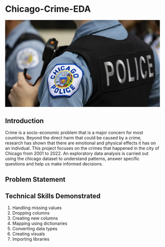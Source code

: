 # Chicago-Crime-EDA
![](chicagopd.webp)

## Introduction
Crime is a socio-economic problem that is a major concern for most countries. Beyond the direct harm that could be caused by a crime, research has shown that there are emotional and physical effects it has on an indivdual. This project focuses on the crimes that happened in the city of Chicago from 2001 to 2022.
An exploratory data analysis is carried out using the chicago dataset to understand patterns, answer specific questions and help us make informed decisions.

## Problem Statement

## Technical Skills Demonstrated
1. Handling missing values
2. Dropping columns
3. Creating new columns
4. Mapping using dictionaries
5. Converting data types
6. Creating visuals
7. Importing libraries
